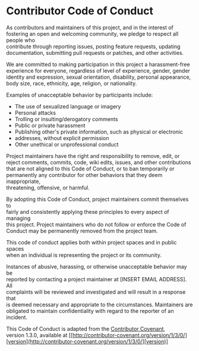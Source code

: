 # Contributor Code of Conduct
As contributors and maintainers of this project, and in the interest of<br>fostering an open and welcoming community, we pledge to respect all people who<br>contribute through reporting issues, posting feature requests, updating<br>documentation, submitting pull requests or patches, and other activities.

We are committed to making participation in this project a harassment-free<br>experience for everyone, regardless of level of experience, gender, gender<br>identity and expression, sexual orientation, disability, personal appearance,<br>body size, race, ethnicity, age, religion, or nationality.

Examples of unacceptable behavior by participants include:
- The use of sexualized language or imagery  
- Personal attacks  
- Trolling or insulting/derogatory comments  
- Public or private harassment  
- Publishing other's private information, such as physical or electronic  
- addresses, without explicit permission  
- Other unethical or unprofessional conduct

Project maintainers have the right and responsibility to remove, edit, or<br>reject comments, commits, code, wiki edits, issues, and other contributions<br>that are not aligned to this Code of Conduct, or to ban temporarily or<br>permanently any contributor for other behaviors that they deem inappropriate,<br>threatening, offensive, or harmful.

By adopting this Code of Conduct, project maintainers commit themselves to<br>fairly and consistently applying these principles to every aspect of managing<br>this project. Project maintainers who do not follow or enforce the Code of<br>Conduct may be permanently removed from the project team.

This code of conduct applies both within project spaces and in public spaces<br>when an individual is representing the project or its community.

Instances of abusive, harassing, or otherwise unacceptable behavior may be<br>reported by contacting a project maintainer at [INSERT EMAIL ADDRESS]. All<br>complaints will be reviewed and investigated and will result in a response that<br>is deemed necessary and appropriate to the circumstances. Maintainers are<br>obligated to maintain confidentiality with regard to the reporter of an<br>incident.  

This Code of Conduct is adapted from the [Contributor Covenant][homepage],<br>version 1.3.0, available at [[http://contributor-covenant.org/version/1/3/0/][version](http://contributor-covenant.org/version/1/3/0/][version)]

[homepage]: http://contributor-covenant.org
[version]: http://contributor-covenant.org/version/1/3/0/
